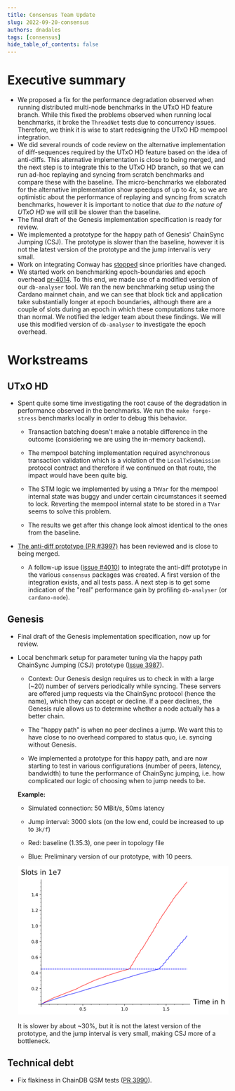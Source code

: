 ```yaml
---
title: Consensus Team Update
slug: 2022-09-20-consensus
authors: dnadales
tags: [consensus]
hide_table_of_contents: false
---
```


# Executive summary

- We proposed a fix for the performance degradation observed when running
  distributed multi-node benchmarks in the UTxO HD feature branch. While this
  fixed the problems observed when running local benchmarks, it broke the
  `ThreadNet` tests due to concurrency issues. Therefore, we think it is wise to
  start redesigning the UTxO HD mempool integration.
- We did several rounds of code review on the alternative implementation of
  diff-sequences required by the UTxO HD feature based on the idea of
  anti-diffs. This alternative implementation is close to being merged, and the
  next step is to integrate this to the UTxO HD branch, so that we can run
  ad-hoc replaying and syncing from scratch benchmarks and compare these with
  the baseline. The micro-benchmarks we elaborated for the alternative
  implementation show speedups of up to 4x, so we are optimistic about the
  performance of replaying and syncing from scratch benchmarks, however it is
  important to notice that *due to the nature of UTxO HD* we will still be
  slower than the baseline.
- The final draft of the Genesis implementation specification is ready for
  review.
- We implemented a prototype for the happy path of Genesis' ChainSync Jumping
  (CSJ). The prototype is slower than the baseline, however it is not the latest
  version of the prototype and the jump interval is very small.
- Work on integrating Conway has [stopped][nicks-comment-conway] since
  priorities have changed.
- We started work on benchmarking epoch-boundaries and epoch overhead
  [pr-4014][pr-4014]. To this end, we made use of a modified version of our
  `db-analyser` tool. We ran the new benchmarking setup using the Cardano
  mainnet chain, and we can see that block tick and application take
  substantially longer at epoch boundaries, although there are a couple of slots
  during an epoch in which these computations take more than normal. We notified
  the ledger team about these findings. We will use this modified version of
  `db-analyser` to investigate the epoch overhead.


# Workstreams

## UTxO HD

 - Spent quite some time investigating the root cause of the degradation in
   performance observed in the benchmarks. We run the `make forge-stress`
   benchmarks locally in order to debug this behavior.

    - Transaction batching doesn't make a notable difference in the outcome
      (considering we are using the in-memory backend).

    - The mempool batching implementation required asynchronous transaction
      validation which is a violation of the `LocalTxSubmission` protocol
      contract and therefore if we continued on that route, the impact would
      have been quite big.

    - The STM logic we implemented by using a `TMVar` for the mempool internal
      state was buggy and under certain circumstances it seemed to lock.
      Reverting the mempool internal state to be stored in a `TVar` seems to
      solve this problem.

    - The results we get after this change look almost identical to the ones
      from the baseline.

  - [The anti-diff prototype (PR
    #3997)](https://github.com/input-output-hk/ouroboros-network/pull/3997) has
    been reviewed and is close to being merged.

    - A follow-up issue ([issue
      #4010](https://github.com/input-output-hk/ouroboros-network/issues/4010))
      to integrate the anti-diff prototype in the various `consensus` packages
      was created. A first version of the integration exists, and all tests
      pass. A next step is to get some indication of the "real" performance gain
      by profiling `db-analyser` (or `cardano-node`).

## Genesis

 - Final draft of the Genesis implementation specification, now up for review.

 - Local benchmark setup for parameter tuning via the happy path ChainSync
   Jumping (CSJ) prototype ([Issue 3987][issue-3987]).

    - Context: Our Genesis design requires us to check in with a large (~20)
      number of servers periodically while syncing. These servers are offered
      jump requests via the ChainSync protocol (hence the name), which they can
      accept or decline. If a peer declines, the Genesis rule allows us to
      determine whether a node actually has a better chain.

    - The "happy path" is when no peer declines a jump. We want this to have
      close to no overhead compared to status quo, i.e. syncing without Genesis.

    - We implemented a prototype for this happy path, and are now starting to
      test in various configurations (number of peers, latency, bandwidth) to
      tune the performance of ChainSync jumping, i.e. how complicated our logic
      of choosing when to jump needs to be.

    **Example:**

     - Simulated connection: 50 MBit/s, 50ms latency

     - Jump interval: 3000 slots (on the low end, could be increased to up to
       `3k/f`)

     - Red: baseline (1.35.3), one peer in topology file

     - Blue: Preliminary version of our prototype, with 10 peers.

    ![](/images/happy-path-csj-prototype-prelim.svg)

    It is slower by about ~30%, but it is not the latest version of the
    prototype, and the jump interval is very small, making CSJ more of a
    bottleneck.

## Technical debt

- Fix flakiness in ChainDB QSM tests ([PR 3990](https://github.com/input-output-hk/ouroboros-network/pull/3990)).

[issue-3987]: https://github.com/input-output-hk/ouroboros-network/issues/3987
[nicks-comment-conway]: https://github.com/input-output-hk/ouroboros-network/pull/3971#issuecomment-1252524031
[pr-4014]: https://github.com/input-output-hk/ouroboros-network/pull/4014
